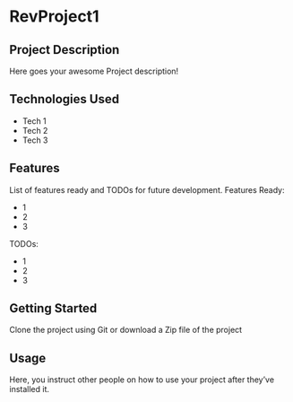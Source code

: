# RevProject1

## Project Description
Here goes your awesome Project description!

## Technologies Used
* Tech 1
* Tech 2
* Tech 3

## Features
List of features ready and TODOs for future development.
Features Ready:
* 1
* 2
* 3

TODOs:
* 1
* 2
* 3

## Getting Started
Clone the project using Git or download a Zip file of the project

## Usage
Here, you instruct other people on how to use your project after they’ve installed it.
